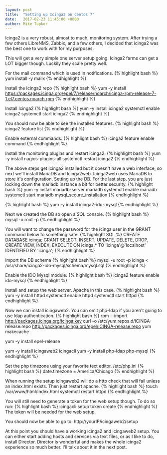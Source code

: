```yaml
---
layout: post
title:  "Setting up Icinga2 on Centos 7"
date:	2017-02-23 11:45:00 +0000
author: Mike Tupker
---
```


Icinga2 is a very robust, almost to much, monitoring system. After trying a few others LibreNMS, Zabbix, and a few others, I decided that icinga2 was the best one to work with for my purposes.

This will get a very simple one server setup going. Icinga2 farms can get a LOT bigger though. Luckily they scale pretty well.

For the mail command which is used in notifications.
{% highlight bash %}
yum install -y mailx
{% endhighlight %}

Install the Icinga2 repo
{% highlight bash %}
yum -y install https://packages.icinga.org/epel/7/release/noarch/icinga-rpm-release-7-1.el7.centos.noarch.rpm
{% endhighlight %}

Install Icinga2
{% highlight bash %}
yum -y install icinga2
systemctl enable icinga2
systemctl start icinga2
{% endhighlight %}

You should now be able to see the installed features.
{% highlight bash %}
icinga2 feature list
{% endhighlight %}

Enable external commands.
{% highlight bash %}
icinga2 feature enable command
{% endhighlight %}

Install the monitoring plugins and restart icinga2.
{% highlight bash %}
yum -y install nagios-plugins-all
systemctl restart icinga2
{% endhighlight %}


The above steps get Icinga2 installed but it doesn't have a web interface, so next we'll install MariaDB and Icinga2web. Icinga2web uses MariaDB to store it's configuration.
Setting up the DB. For the last step, you are just locking down the mariadb instance a bit for better security.
{% highlight bash %}
yum -y install mariadb-server mariadb
systemctl enable mariadb
systemctl start mariadb
mysql_secure_installation
{% endhighlight %}

{% highlight bash %}
yum -y install icinga2-ido-mysql
{% endhighlight %}

Next we created the DB so open a SQL console.
{% highlight bash %}
mysql -u root -p
{% endhighlight %}

You will want to change the password for the icinga user in the GRANT command below to something safe.
{% highlight SQL %}
CREATE DATABASE icinga;
GRANT SELECT, INSERT, UPDATE, DELETE, DROP, CREATE VIEW, INDEX, EXECUTE ON icinga.* TO 'icinga'@'localhost' IDENTIFIED BY 'icinga';
{% endhighlight %}

Import the DB schema
{% highlight bash %}
mysql -u root -p icinga < /usr/share/icinga2-ido-mysql/schema/mysql.sql
{% endhighlight %}

Enable the IDO Mysql module.
{% highlight bash %}
icinga2 feature enable ido-mysql
{% endhighlight %}

Install and setup the web server. Apache in this case.
{% highlight bash %}
yum -y install httpd
systemctl enable httpd
systemctl start httpd
{% endhighlight %}

Now we can install icingaweb2. You can omit php-ldap if you aren't going to use ldap authentication.
{% highlight bash %}
rpm --import http://packages.icinga.org/icinga.key
curl -o /etc/yum.repos.d/ICINGA-release.repo http://packages.icinga.org/epel/ICINGA-release.repo
yum makecache

yum -y install epel-release

yum -y install icingaweb2 icingacli
yum -y install php-ldap php-mysql
{% endhighlight %}

Set the php timezone using your favorite text editor. /etc/php.ini
{% highlight bash %}
date.timezone = America/Chicago
{% endhighlight %}

When running the setup icingaweb2 will do a http check that will fail unless an index.html exists. Then just restart apache.
{% highlight bash %}
touch /var/www/html/index.html
systemctl restart httpd
{% endhighlight %}

You will still need to generate a token for the web setup though. To do so run:
{% highlight bash %}
icingacli setup token create
{% endhighlight %}
The token will be needed for the web setup.

You should now be able to go to: http://yourIP/icingaweb2/setup


At this point you should have a working icinga2 and icingaweb2 setup. You can either start adding hosts and services via text files, or as I like to do, install Director. Director is wonderful and makes the whole icinga2 experience so much better. I'll talk about it in the next post.
